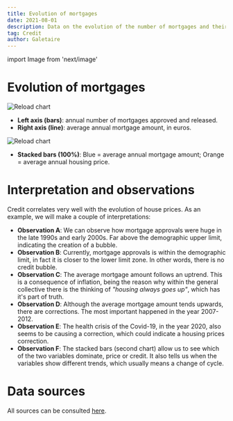 ```yaml
---
title: Evolution of mortgages
date: 2021-08-01
description: Data on the evolution of the number of mortgages and their average amount. Credit correlates very well with the evolution of house prices.
tag: Credit
author: Galetaire
---
```


import Image from 'next/image'

# Evolution of mortgages

<Image
  src="/images/credit.png"
  alt="Reload chart"
  width={3366}
  height={1911}
  priority
  className="next-image"
/>

- **Left axis (bars)**: annual number of mortgages approved and released.
- **Right axis (line)**: average annual mortgage amount, in euros.

<Image
  src="/images/credit2.png"
  alt="Reload chart"
  width={3489}
  height={1769}
  priority
  className="next-image"
/>

- **Stacked bars (100%)**: Blue = average annual mortgage amount; Orange = average annual housing price.

# Interpretation and observations

Credit correlates very well with the evolution of house prices. As an example, we will make a couple of interpretations:

- **Observation A**: We can observe how mortgage approvals were huge in the late 1990s and early 2000s. Far above the demographic upper limit, indicating the creation of a bubble.
- **Observation B**: Currently, mortgage approvals is within the demographic limit, in fact it is closer to the lower limit zone. In other words, there is no credit bubble.
- **Observation C**: The average mortgage amount follows an uptrend. This is a consequence of inflation, being the reason why within the general collective there is the thinking of _"housing always goes up"_, which has it's part of truth.
- **Observation D**: Although the average mortgage amount tends upwards, there are corrections. The most important happened in the year 2007-2012.
- **Observation E**: The health crisis of the Covid-19, in the year 2020, also seems to be causing a correction, which could indicate a housing prices correction.
- **Observation F**: The stacked bars (second chart) allow us to see which of the two variables dominate, price or credit. It also tells us when the variables show different trends, which usually means a change of cycle.

# Data sources

All sources can be consulted [here](http://catalanhousing.galetaire.hns.to/methodology).
